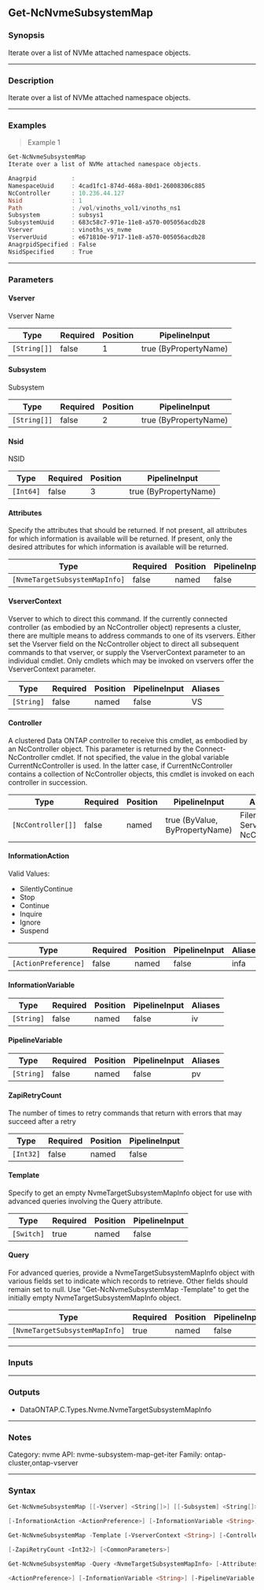 Get-NcNvmeSubsystemMap
----------------------

### Synopsis
Iterate over a list of NVMe attached namespace objects.

---

### Description

Iterate over a list of NVMe attached namespace objects.

---

### Examples
> Example 1

```PowerShell
Get-NcNvmeSubsystemMap
Iterate over a list of NVMe attached namespace objects.

Anagrpid          :
NamespaceUuid     : 4cad1fc1-874d-468a-80d1-26008306c885
NcController      : 10.236.44.127
Nsid              : 1
Path              : /vol/vinoths_vol1/vinoths_ns1
Subsystem         : subsys1
SubsystemUuid     : 683c58c7-971e-11e8-a570-005056acdb28
Vserver           : vinoths_vs_nvme
VserverUuid       : e671810e-9717-11e8-a570-005056acdb28
AnagrpidSpecified : False
NsidSpecified     : True

```

---

### Parameters
#### **Vserver**
Vserver Name

|Type        |Required|Position|PipelineInput        |
|------------|--------|--------|---------------------|
|`[String[]]`|false   |1       |true (ByPropertyName)|

#### **Subsystem**
Subsystem

|Type        |Required|Position|PipelineInput        |
|------------|--------|--------|---------------------|
|`[String[]]`|false   |2       |true (ByPropertyName)|

#### **Nsid**
NSID

|Type     |Required|Position|PipelineInput        |
|---------|--------|--------|---------------------|
|`[Int64]`|false   |3       |true (ByPropertyName)|

#### **Attributes**
Specify the attributes that should be returned.
If not present, all attributes for which information is available will be returned.
If present, only the desired attributes for which information is available will be returned.

|Type                          |Required|Position|PipelineInput|
|------------------------------|--------|--------|-------------|
|`[NvmeTargetSubsystemMapInfo]`|false   |named   |false        |

#### **VserverContext**
Vserver to which to direct this command.  If the currently connected controller (as embodied by an NcController object) represents a cluster, there are multiple means to address commands to one of its vservers.  Either set the Vserver field on the NcController object to direct all subsequent commands to that vserver, or supply the VserverContext parameter to an individual cmdlet.  Only cmdlets which may be invoked on vservers offer the VserverContext parameter.

|Type      |Required|Position|PipelineInput|Aliases|
|----------|--------|--------|-------------|-------|
|`[String]`|false   |named   |false        |VS     |

#### **Controller**
A clustered Data ONTAP controller to receive this cmdlet, as embodied by an NcController object. This parameter is returned by the Connect-NcController cmdlet.  If not specified, the value in the global variable CurrentNcController is used. In the latter case, if CurrentNcController contains a collection of NcController objects, this cmdlet is invoked on each controller in succession.

|Type              |Required|Position|PipelineInput                 |Aliases                          |
|------------------|--------|--------|------------------------------|---------------------------------|
|`[NcController[]]`|false   |named   |true (ByValue, ByPropertyName)|Filer<br/>Server<br/>NcController|

#### **InformationAction**

Valid Values:

* SilentlyContinue
* Stop
* Continue
* Inquire
* Ignore
* Suspend

|Type                |Required|Position|PipelineInput|Aliases|
|--------------------|--------|--------|-------------|-------|
|`[ActionPreference]`|false   |named   |false        |infa   |

#### **InformationVariable**

|Type      |Required|Position|PipelineInput|Aliases|
|----------|--------|--------|-------------|-------|
|`[String]`|false   |named   |false        |iv     |

#### **PipelineVariable**

|Type      |Required|Position|PipelineInput|Aliases|
|----------|--------|--------|-------------|-------|
|`[String]`|false   |named   |false        |pv     |

#### **ZapiRetryCount**
The number of times to retry commands that return with errors that may succeed after a retry

|Type     |Required|Position|PipelineInput|
|---------|--------|--------|-------------|
|`[Int32]`|false   |named   |false        |

#### **Template**
Specify to get an empty NvmeTargetSubsystemMapInfo object for use with advanced queries involving the Query attribute.

|Type      |Required|Position|PipelineInput|
|----------|--------|--------|-------------|
|`[Switch]`|true    |named   |false        |

#### **Query**
For advanced queries, provide a NvmeTargetSubsystemMapInfo object with various fields set to indicate which records to retrieve.  Other fields should remain set to null.  Use "Get-NcNvmeSubsystemMap -Template" to get the initially empty NvmeTargetSubsystemMapInfo object.

|Type                          |Required|Position|PipelineInput|
|------------------------------|--------|--------|-------------|
|`[NvmeTargetSubsystemMapInfo]`|true    |named   |false        |

---

### Inputs

---

### Outputs
* DataONTAP.C.Types.Nvme.NvmeTargetSubsystemMapInfo

---

### Notes
Category: nvme
API: nvme-subsystem-map-get-iter
Family: ontap-cluster,ontap-vserver

---

### Syntax
```PowerShell
Get-NcNvmeSubsystemMap [[-Vserver] <String[]>] [[-Subsystem] <String[]>] [[-Nsid] <Int64>] [-Attributes <NvmeTargetSubsystemMapInfo>] [-VserverContext <String>] [-Controller <NcController[]>] 
```
```PowerShell
[-InformationAction <ActionPreference>] [-InformationVariable <String>] [-PipelineVariable <String>] [-ZapiRetryCount <Int32>] [<CommonParameters>]
```
```PowerShell
Get-NcNvmeSubsystemMap -Template [-VserverContext <String>] [-Controller <NcController[]>] [-InformationAction <ActionPreference>] [-InformationVariable <String>] [-PipelineVariable <String>] 
```
```PowerShell
[-ZapiRetryCount <Int32>] [<CommonParameters>]
```
```PowerShell
Get-NcNvmeSubsystemMap -Query <NvmeTargetSubsystemMapInfo> [-Attributes <NvmeTargetSubsystemMapInfo>] [-VserverContext <String>] [-Controller <NcController[]>] [-InformationAction 
```
```PowerShell
<ActionPreference>] [-InformationVariable <String>] [-PipelineVariable <String>] [-ZapiRetryCount <Int32>] [<CommonParameters>]
```
